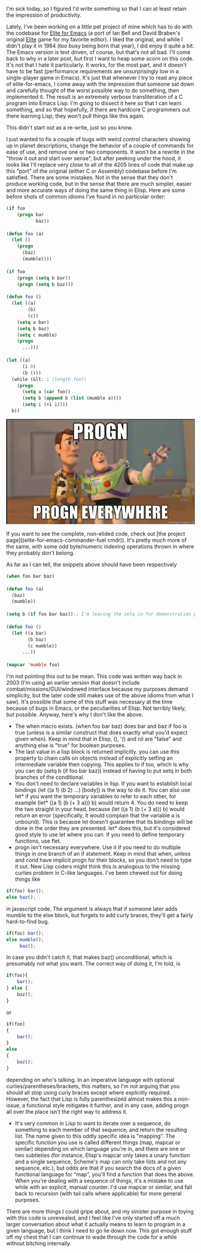 I'm sick today, so I figured I'd write something so that I can at least retain the impression of productivity.

Lately, I've been working on a little pet project of mine which has to do with the codebase for [Elite for Emacs](http://members.fortunecity.com/salkosuo/elite-for-emacs/0.10.0/index.html) (a port of Ian Bell and David Braben's original [Elite](http://en.wikipedia.org/wiki/Elite_(video_game)) game for my favorite editor). I liked the original, and while I didn't play it in 1984 (too busy being born that year), I did enjoy it quite a bit. The Emacs version is text driven, of course, but that's not all bad. I'll come back to why in a later post, but first I want to heap some scorn on this code. It's not that I hate it particularly. It works, for the most part, and it doesn't have to be fast (performance requirements are unsurprisingly low in a single-player game in Emacs). It's just that whenever I try to read any piece of elite-for-emacs, I come away with the impression that someone sat down and carefully thought of the worst possible way to do something, then implemented it. The result is an extremely verbose transliteration of a C program into Emacs Lisp. I'm going to dissect it here so that I can learn something, and so that hopefully, if there are hardcore C programmers out there learning Lisp, they won't pull things like this again.

This didn't start out as a re-write, just so you know.

I just wanted to fix a couple of bugs with weird control characters showing up in planet descriptions, change the behavior of a couple of commands for ease of use, and remove one or two components. It won't be a rewrite in the "throw it out and start over sense", but after peeking under the hood, it looks like I'll replace very close to all of the 4205 lines of code that make up this "port" of the original (either C or Assembly) codebase before I'm satisfied. There are some mistakes. Not in the sense that they don't produce working code, but in the sense that there are much simpler, easier and more accurate ways of doing the same thing in Elisp. Here are some before shots of common idioms I've found in no particular order:

```lisp
(if foo
    (progn bar
           baz))

(defun foo (a)
  (let ()
    (progn
      (baz)
      (mumble))))

(if foo
    (progn (setq b bar))
    (progn (setq b baz)))

(defun foo ()
  (let ((a)
        (b)
        (c))
    (setq a bar)
    (setq b baz)
    (setq c mumble)
    (progn
      ...)))

(let ((a)
      (i 0)
      (b ()))
  (while (&lt; i (length foo))
    (progn
      (setq a (car foo))
      (setq b (append b (list (mumble a))))
      (setq i (+1 i))))
  b))

```

![](/static/img/progn-progn-everywhere.jpg)

If you want to see the complete, non-elided code, check out [the project page]((elite-for-emacs-commander-fuel cmdr)). It's pretty much more of the same, with some odd byte/numeric indexing operations thrown in where they probably don't belong.

As far as I can tell, the snippets above should have been respectively

```lisp
(when foo bar baz)

(defun foo (a)
  (baz)
  (mumble))

(setq b (if foo bar baz));; I'm leaving the setq in for demonstration purposes, but the actual task could have been done functionally

(defun foo ()
  (let ((a bar)
        (b baz)
        (c mumble))
      ...)) 

(mapcar 'mumble foo)

```

I'm not pointing this out to be mean. This code was written way back in 2003 (I'm using an earlier version that doesn't include combat/missions/GUI/windowed interface because my purposes demand simplicity, but the later code still makes use of the above idioms from what I saw). It's possible that some of this stuff was necessary at the time because of bugs in Emacs, or the peculiarities of Elisp. Not terribly likely, but possible. Anyway, here's why I don't like the above.


-   The when macro exists. (when foo bar baz) does bar and baz if foo is true (unless is a similar construct that does exactly what you'd expect given when). Keep in mind that in Elisp, (), '() and nil are "false" and anything else is "true" for boolean purposes.
-   The last value in a lisp block is returned implicitly. you can use this property to chain calls on objects instead of explicitly setfing an intermediate variable then copying. This applies to if too, which is why you can do (setq b (if foo bar baz)) instead of having to put setq in both branches of the conditional.
-   You don't need to declare variables in lisp. If you want to establish local bindings (let ((a 1) (b 2) ...) [body]) is the way to do it. You can also use let* if you want the temporary variables to refer to each other, for example (let* ((a 1) (b (+ 3 a))) b) would return 4. You do need to keep the two straight in your head, because (let ((a 1) (b (+ 3 a))) b) would return an error (specifically, it would complain that the variable a is unbound). This is because let doesn't guarantee that its bindings will be done in the order they are presented. let* does this, but it's considered good style to use let where you can. If you need to define temporary functions, use flet.
-   progn isn't necessary everywhere. Use it if you need to do multiple things in one branch of an if statement. Keep in mind that when, unless and cond have implicit progn for their blocks, so you don't need to type it out. New Lisp coders might think this is analogous to the missing curlies problem in C-like languages. I've been chewed out for doing things like
```javascript
if(foo) bar();
else baz();
```
in javascript code. The argument is always that if someone later adds mumble to the else block, but forgets to add curly braces, they'll get a fairly hard-to-find bug.
```javascript
if(foo) bar();
else mumble();
     baz();
```
In case you didn't catch it, that makes baz() unconditional, which is presumably not what you want. The correct way of doing it, I'm told, is 
```javascript
if(foo){
    bar();
} else {
    baz();
}
```
or
```javascript
if(foo)
{
    bar();
} 
else 
{
    baz();
}
```
depending on who's talking. In an imperative language with optional curlies/parentheses/brackets, this matters, so I'm not arguing that you should all stop using curly braces except where explicitly required. However, the fact that Lisp is fully parenthesized almost makes this a non-issue, a functional style mitigates it further, and in any case, adding progn all over the place isn't the right way to address it.
-   It's very common in Lisp to want to iterate over a sequence, do something to each member of that sequence, and return the resulting list. The name given to this oddly specific idea is "mapping". The specific function you use is called different things (map, mapcar or similar) depending on which language you're in, and there are one or two subtleties (for instance, Elisp's mapcar only takes a unary function and a single sequence, Scheme's map can only take lists and not any sequence, etc.), but odds are that if you search the docs of a given functional language for "map", you'll find a function that does the above. When you're dealing with a sequence of things, it's a mistake to use while with an explicit, manual counter. I'd use mapcar or similar, and fall back to recursion (with tail calls where applicable) for more general purposes.


There are more things I could gripe about, and my sinister purpose in toying with this code is unrevealed, and I feel like I've only started off a much larger conversation about what it actually means to learn to program in a given language, but I think I need to go lie down now. This got enough stuff off my chest that I can continue to wade through the code for a while without bitching internally.
